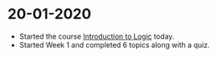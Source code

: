 # 20-01-2020

  * Started the course [Introduction to Logic](https://www.coursera.org/learn/logic-introduction) today.
  * Started Week 1 and completed 6 topics along with a quiz.
